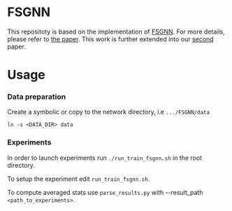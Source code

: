 # FSGNN

This repositoty is based on the implementation of [FSGNN](https://github.com/sunilkmaurya/FSGNN). 
For more details, please refer to [the paper](https://arxiv.org/abs/2105.07634).
This work is further extended into our [second](https://arxiv.org/abs/2111.06748) paper.

# Usage

### Data preparation

Create a symbolic or copy to the network directory, i.e `.../FSGNN/data`

```
ln -s <DATA_DIR> data
```

### Experiments

In order to launch experiments run `./run_train_fsgnn.sh` in the root directory.

To setup the experiment edit `run_train_fsgnn.sh`.

To compute averaged stats use `parse_results.py` with --result_path `<path_to_experiments>`.

